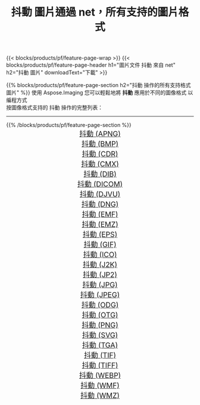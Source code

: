 ﻿---
title: 抖動 圖片通過 net，所有支持的圖片格式 
weight: 3920
url: /zh-hant/net/dither 
lang: zh-hant
langdirlevel: 2
locales: zh-hans,ja,it,ru,de,es,fr,nl,id,lt,pl,pt,vi,tr,ko,zh-hant,ar,hi,th,sv,cs,uk,he
description: 使用 Aspose.Imaging 你可以輕鬆地通過 net 獲取 抖動 圖像
---

{{< blocks/products/pf/feature-page-wrap >}}
{{< blocks/products/pf/feature-page-header h1="圖片文件 抖動 來自 net" h2="抖動 圖片" downloadText="下載" >}}


{{% blocks/products/pf/feature-page-section  h2="抖動 操作的所有支持格式 圖片" %}}
使用 Aspose.Imaging 您可以輕鬆地將 **抖動** 應用於不同的圖像格式 以編程方式
<br/>
按圖像格式支持的 抖動 操作的完整列表：
<hr/>
{{% /blocks/products/pf/feature-page-section %}}
<div class="container-fluid productfamilypage bg-gray">
    <div class="convertypes bg-gray agp-content section">
        <div class="container">
		<div class="row other-converters" style="gap: 10px;font-size: 19px;text-align:center;">
		    <div class='col-md-2 other-converter remove-lp remove-rp'><a href="/imaging/zh-hant/net/dither/apng" style="padding:15px;">抖動 (APNG)</a></div><div class='col-md-2 other-converter remove-lp remove-rp'><a href="/imaging/zh-hant/net/dither/bmp" style="padding:15px;">抖動 (BMP)</a></div><div class='col-md-2 other-converter remove-lp remove-rp'><a href="/imaging/zh-hant/net/dither/cdr" style="padding:15px;">抖動 (CDR)</a></div><div class='col-md-2 other-converter remove-lp remove-rp'><a href="/imaging/zh-hant/net/dither/cmx" style="padding:15px;">抖動 (CMX)</a></div><div class='col-md-2 other-converter remove-lp remove-rp'><a href="/imaging/zh-hant/net/dither/dib" style="padding:15px;">抖動 (DIB)</a></div><div class='col-md-2 other-converter remove-lp remove-rp'><a href="/imaging/zh-hant/net/dither/dicom" style="padding:15px;">抖動 (DICOM)</a></div><div class='col-md-2 other-converter remove-lp remove-rp'><a href="/imaging/zh-hant/net/dither/djvu" style="padding:15px;">抖動 (DJVU)</a></div><div class='col-md-2 other-converter remove-lp remove-rp'><a href="/imaging/zh-hant/net/dither/dng" style="padding:15px;">抖動 (DNG)</a></div><div class='col-md-2 other-converter remove-lp remove-rp'><a href="/imaging/zh-hant/net/dither/emf" style="padding:15px;">抖動 (EMF)</a></div><div class='col-md-2 other-converter remove-lp remove-rp'><a href="/imaging/zh-hant/net/dither/emz" style="padding:15px;">抖動 (EMZ)</a></div><div class='col-md-2 other-converter remove-lp remove-rp'><a href="/imaging/zh-hant/net/dither/eps" style="padding:15px;">抖動 (EPS)</a></div><div class='col-md-2 other-converter remove-lp remove-rp'><a href="/imaging/zh-hant/net/dither/gif" style="padding:15px;">抖動 (GIF)</a></div><div class='col-md-2 other-converter remove-lp remove-rp'><a href="/imaging/zh-hant/net/dither/ico" style="padding:15px;">抖動 (ICO)</a></div><div class='col-md-2 other-converter remove-lp remove-rp'><a href="/imaging/zh-hant/net/dither/j2k" style="padding:15px;">抖動 (J2K)</a></div><div class='col-md-2 other-converter remove-lp remove-rp'><a href="/imaging/zh-hant/net/dither/jp2" style="padding:15px;">抖動 (JP2)</a></div><div class='col-md-2 other-converter remove-lp remove-rp'><a href="/imaging/zh-hant/net/dither/jpg" style="padding:15px;">抖動 (JPG)</a></div><div class='col-md-2 other-converter remove-lp remove-rp'><a href="/imaging/zh-hant/net/dither/jpeg" style="padding:15px;">抖動 (JPEG)</a></div><div class='col-md-2 other-converter remove-lp remove-rp'><a href="/imaging/zh-hant/net/dither/odg" style="padding:15px;">抖動 (ODG)</a></div><div class='col-md-2 other-converter remove-lp remove-rp'><a href="/imaging/zh-hant/net/dither/otg" style="padding:15px;">抖動 (OTG)</a></div><div class='col-md-2 other-converter remove-lp remove-rp'><a href="/imaging/zh-hant/net/dither/png" style="padding:15px;">抖動 (PNG)</a></div><div class='col-md-2 other-converter remove-lp remove-rp'><a href="/imaging/zh-hant/net/dither/svg" style="padding:15px;">抖動 (SVG)</a></div><div class='col-md-2 other-converter remove-lp remove-rp'><a href="/imaging/zh-hant/net/dither/tga" style="padding:15px;">抖動 (TGA)</a></div><div class='col-md-2 other-converter remove-lp remove-rp'><a href="/imaging/zh-hant/net/dither/tif" style="padding:15px;">抖動 (TIF)</a></div><div class='col-md-2 other-converter remove-lp remove-rp'><a href="/imaging/zh-hant/net/dither/tiff" style="padding:15px;">抖動 (TIFF)</a></div><div class='col-md-2 other-converter remove-lp remove-rp'><a href="/imaging/zh-hant/net/dither/webp" style="padding:15px;">抖動 (WEBP)</a></div><div class='col-md-2 other-converter remove-lp remove-rp'><a href="/imaging/zh-hant/net/dither/wmf" style="padding:15px;">抖動 (WMF)</a></div><div class='col-md-2 other-converter remove-lp remove-rp'><a href="/imaging/zh-hant/net/dither/wmz" style="padding:15px;">抖動 (WMZ)</a></div>
                </div>
        </div>
    </div>
</div>
<br/>
